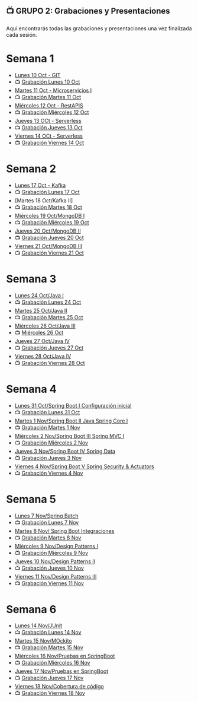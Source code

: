 ## 📺 GRUPO 2: Grabaciones y Presentaciones
Aquí encontrarás todas las grabaciones y presentaciones una vez finalizada cada sesión.

# Semana 1
- [Lunes 10 Oct - GIT](https://drive.google.com/file/d/1VhgSs2dKZWlTz3MEbAQ6GFFJp4LknQPZ/view?usp=sharing)
- 📺 [Grabación Lunes 10 Oct](https://drive.google.com/file/d/12z-L5l5sW80OmnWfITIb6qXyTYvjDDe4/view?usp=sharing)
- [Martes 11 Oct - Microservicios I](https://drive.google.com/file/d/1otrS1w_XV17eOVrMZnNhppjwbQ-jpp_5/view?usp=sharing)
- 📺 [Grabación Martes 11 Oct](https://drive.google.com/file/d/1rX8w7BC6l0BfXmiA5CGu2MWQ1reG9SQ5/view?usp=sharing)
- [Miércoles 12 Oct - RestAPIS](https://drive.google.com/file/d/1UShB87CX7QilLkVjVFFMIyTulcV2Kfav/view?usp=sharing)
- 📺 [Grabación Miércoles 12 Oct](https://drive.google.com/file/d/11Ivq1W9qDGQteO6xieF65bntCbzQ38pC/view?usp=sharing)
- [Jueves 13 OCt - Serverless](https://drive.google.com/file/d/1kJTmItIBeuELIU8IkKukGOMcG-5-_6Qa/view?usp=sharing)
- 📺 [Grabación Jueves 13 Oct](https://drive.google.com/file/d/1H-7we-UYQ7VDkvTKyYhj3LTAzX-RdB7E/view?usp=sharing)
- [Viernes 14 OCt - Serverless](https://drive.google.com/file/d/1kJTmItIBeuELIU8IkKukGOMcG-5-_6Qa/view?usp=sharing)
- 📺 [Grabación Viernes 14 Oct](https://drive.google.com/file/d/1IK2GDakHa9pyTuFkSz6Q1nufgqnmJ-5l/view?usp=sharing)

# Semana 2
- [Lunes 17 Oct - Kafka](https://drive.google.com/file/d/1bnCAxnOfR3VPBx0gz_0sdHPvSG5MpuIr/view?usp=sharing)
- 📺 [Grabación Lunes 17 Oct](https://drive.google.com/file/d/1u5IXK8yrF5wM-EyXxdG8ez7_r-nsBtu6/view?usp=sharing)
- [Martes 18 Oct/Kafka II]
- 📺 [Grabación Martes 18 Oct](https://drive.google.com/file/d/1WAfMZu-HMzRtpEPgshFkg6XkQGs1sqDJ/view?usp=sharing)
- [Miércoles 19 Oct/MongoDB I](https://drive.google.com/file/d/19H5CklcerEasTz5cGfD3RktyFmU0_D7Y/view?usp=sharing)
- 📺 [Grabación Miércoles 19 Oct](https://drive.google.com/file/d/1cHQlrgKU_BvX5-s-4ZBJVjkermDcMkBo/view?usp=sharing)
- [Jueves 20 Oct/MongoDB II](https://drive.google.com/file/d/1l4wRUh0VN6nyW94tvLjgnOP_AGn3FC6w/view?usp=sharing)
- 📺 [Grabación Jueves 20 Oct](https://drive.google.com/file/d/1Ms7Z8Gr72zJydITX3_fsqIkhPoceAbYW/view?usp=sharing)
- [Viernes 21 Oct/MongoDB III](https://drive.google.com/file/d/16pyBU8U2FZlWD_ewOuuPZhKLus4OgJ0n/view?usp=sharing)
- 📺 [Grabación Viernes 21 Oct](https://drive.google.com/file/d/1W_A843Un1BczbLYttvCWMOvzRrilPdww/view?usp=sharing)

# Semana 3
- [Lunes 24 Oct/Java I](https://drive.google.com/file/d/1lqaxAF_UlqB3BXpt0FTcFqhsTASXRMke/view?usp=sharing)
- 📺 [Grabación Lunes 24 Oct](https://drive.google.com/file/d/1rOX50WBxzqYC0qc30XTHGPtanWUfBRQp/view?usp=sharing)
- [Martes 25 Oct/Java II](https://drive.google.com/file/d/10KYhGPCAw2ITzkNQ35WnNvNNxHme1HyG/view?usp=sharing)
- 📺 [Grabación Martes 25 Oct](https://drive.google.com/file/d/1j5zVKQ5cQ3eIEj7vXoD27UmgZS0eskJ5/view?usp=sharing)
- [Miércoles 26 Oct/Java III](https://drive.google.com/file/d/1deh_FhV2iNsN2t__0NYsIFHqs-ptHCsO/view?usp=sharing)
- 📺 [Miércoles 26 Oct](https://drive.google.com/file/d/1aoyLnQcQfXnA3cAWG2LNIpTuNE3mXof2/view?usp=sharing)
- [Jueves 27 Oct/Java IV](https://drive.google.com/file/d/1Xw7N8B59ZgQlNTuSTLGSpS_x9-Sas9hF/view?usp=sharing)
- 📺 [Grabación Jueves 27 Oct](https://drive.google.com/file/d/1vD4182vqJih_f-niiOU1wA_f5h7QTJk0/view?usp=sharing)
-  [Viernes 28 Oct/Java IV](https://drive.google.com/file/d/17xY6pqxgMPNrUvcRlxLFGMnHJP2ULGyb/view?usp=sharing)
- 📺 [Grabación Viernes 28 Oct](https://drive.google.com/file/d/1uN54bEX7UUXTyR-oP34frPZ4NZJiq_LX/view?usp=sharing)

# Semana 4
- [Lunes 31 Oct/Spring Boot I Configuración inicial](https://drive.google.com/file/d/1JwTWDxJcfxqc1H1KqodDaaJ-twqxB8_b/view?usp=sharing)
- 📺 [Grabación Lunes 31 Oct](https://drive.google.com/file/d/1l874bzkXbaoNfYTI77iCUR_uSIH7FrwV/view?usp=sharing)
- [Martes 1 Nov/Spring Boot II Java Spring Core I](https://drive.google.com/file/d/1TaajnI0F1Kt5IyIqB23-g0UhqR0To-mf/view?usp=sharing)
- 📺 [Grabación Martes 1 Nov](https://drive.google.com/file/d/1rASGVfDKTqRZcapm0eFtMuLqNv8A6AwM/view?usp=sharing)
- [Miércoles 2 Nov/Spring Boot III Spring MVC I](https://drive.google.com/file/d/1RA1X4ZDvq8fJYFmW8Xye4XB8kHwLFIZ9/view?usp=sharing)
- 📺 [Grabación Miércoles 2 Nov](https://drive.google.com/file/d/1FnK8OSi9KzwK9SHQlyK3GZl7ILJ1yEe0/view?usp=sharing)
- [Jueves 3 Nov/Spring Boot IV Spring Data](https://drive.google.com/file/d/122-k-lFIpRn7zw8Mo3HVNmFtPn5RMJ2Q/view?usp=sharing)
- 📺 [Grabación Jueves 3 Nov](https://drive.google.com/file/d/1bRzKUICJkwBn4UhV-RBhhmSdknktURAL/view?usp=sharing)
-  [Viernes 4 Nov/Spring Boot V Spring Security & Actuators](https://drive.google.com/file/d/1pXcrI2hZffGGppyN21kJfAzQNNQ9d9FA/view?usp=sharing)
- 📺 [Grabación Viernes 4 Nov](https://drive.google.com/file/d/1qrxSMdGvrxRZgLaUg2FoRVn4HQqrkP3i/view?usp=sharing)

# Semana 5
- [Lunes 7 Nov/Spring Batch](https://docs.google.com/presentation/d/1GP-HHq4ysrBlejpx89rnne62aqOOJb8_q5r2ubHz0_Q/edit?usp=share_link)
- 📺 [Grabación Lunes 7 Nov](https://drive.google.com/file/d/1ikfbdmV3E5LiywXGbAHGRI9gOEk9RGoX/view?usp=sharing) 
- [Martes 8 Nov/ Spring Boot Integraciones](https://docs.google.com/presentation/d/1XOQFOWwlfhyQJqulUCMfzQoTcx65qSpEtSQaABv01wI/edit?usp=share_link)
- 📺 [Grabación Martes 8 Nov](https://drive.google.com/file/d/1wKYpVcSo3Ziya-EDOyDktPZ_4jQVfKd6/view?usp=sharing)
- [Miércoles 9 Nov/Design Patterns I](https://docs.google.com/presentation/d/1xkwhEKALvJvCjfpmMxpJiZJftQlc2-3jVThj99pp5Jo/edit?usp=share_link)
- 📺 [Grabación Miércoles 9 Nov](https://drive.google.com/file/d/1tl_AqHHtUFdK-x8LpUU_rdc8yeaChL4d/view?usp=sharing)
- [Jueves 10 Nov/Design Patterns II](https://docs.google.com/presentation/d/1-7WUk0S7XN0qnNxTw5uYodQtCZuJTqMIpBnETUgMc30/edit?usp=share_link)
- 📺 [Grabación Jueves 10 Nov](https://drive.google.com/file/d/1dwKRQgrzgCm6wSuyL7uQOye6RyEX6aA-/view?usp=sharing)
-  [Viernes 11 Nov/Design Patterns III](https://docs.google.com/presentation/d/12fwl6ytC9mrdYrH7XYB0waym-KfS5099N6S9fM80jLo/edit?usp=sharing)
- 📺 [Grabación Viernes 11 Nov](https://drive.google.com/file/d/1OwNXzlmQhBEYv_IRrWio3QkFZfndmFqu/view?usp=sharing)

# Semana 6
- [Lunes 14 Nov/JUnit](https://drive.google.com/file/d/159ZT0FS7V88paCzJjmomWDqLk7LZLhz1/view?usp=sharing)
- 📺 [Grabación Lunes 14 Nov]()
- [Martes 15 Nov/MOckito](https://drive.google.com/file/d/1wXzUq2suCgYFt5TRv4Y7D7Aln8zzTM2g/view?usp=sharing)
- 📺 [Grabación Martes 15 Nov]()
- [Miércoles 16 Nov/Pruebas en SpringBoot](https://drive.google.com/file/d/194g_nCNNFevOi2PiJbxFmN5mqrGCkhSr/view?usp=sharing)
- 📺 [Grabación Miércoles 16 Nov]()
- [Jueves 17 Nov/Pruebas en SpringBoot](https://drive.google.com/file/d/194g_nCNNFevOi2PiJbxFmN5mqrGCkhSr/view?usp=sharing)
- 📺 [Grabación Jueves 17 Nov]()
-  [Viernes 18 Nov/Cobertura de código](https://drive.google.com/file/d/18hyG9dm8JkN6xsVsymy3_NEcgyMGTGC0/view?usp=sharing)
- 📺 [Grabación Viernes 18 Nov]()

